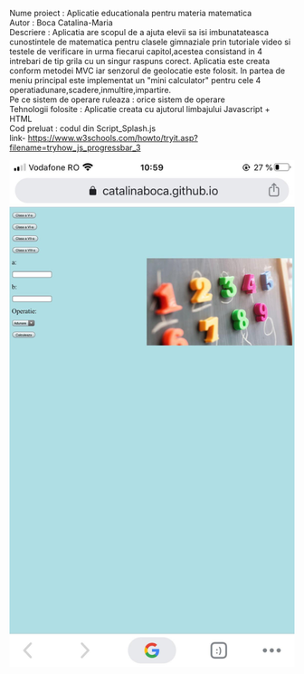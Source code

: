 Nume proiect : Aplicatie educationala pentru materia matematica<br>
Autor : Boca Catalina-Maria<br>
Descriere : Aplicatia are scopul de a ajuta elevii sa isi imbunatateasca cunostintele de matematica pentru clasele gimnaziale prin tutoriale video si testele de verificare in urma fiecarui capitol,acestea consistand in 4 intrebari de tip grila cu un singur raspuns corect. Aplicatia este creata conform metodei MVC iar senzorul de geolocatie este folosit. In partea de meniu principal este implementat un "mini calculator" pentru cele 4 operatiadunare,scadere,inmultire,impartire.<br>
Pe ce sistem de operare ruleaza : orice sistem de operare <br>
Tehnologii folosite : Aplicatie creata cu ajutorul limbajului Javascript + HTML<br>
Cod preluat : codul din Script_Splash.js<br>
              link- https://www.w3schools.com/howto/tryit.asp?filename=tryhow_js_progressbar_3<br>

![IMAGINE|512X397](screen_shot.jpg)<br>

